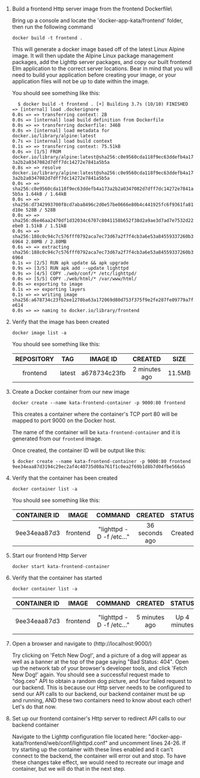1. Build a frontend Http server image from the frontend Dockerfile\
    
    Bring up a console and locate the 'docker-app-kata/frontend' folder, then run the following command
    
    `docker build -t frontend .`
        
    This will generate a docker image based off of the latest Linux Alpine image. It will then update
    the Alpine Linux package management packages, add the Lighttp server packages, and copy our built
    frontend Elm application to the correct server locations.  Bear in mind that you will need to build your application
    before creating your image, or your application files will not be up to date within the image.
    
    You should see something like this:
        
    `   $ docker build -t frontend .
        [+] Building 3.7s (10/10) FINISHED
         => [internal] load .dockerignore                                                                                                                                          0.0s
         => => transferring context: 2B                                                                                                                                            0.0s
         => [internal] load build definition from Dockerfile                                                                                                                       0.0s
         => => transferring dockerfile: 346B                                                                                                                                       0.0s
         => [internal] load metadata for docker.io/library/alpine:latest                                                                                                           0.7s
         => [internal] load build context                                                                                                                                          0.1s
         => => transferring context: 75.51kB                                                                                                                                       0.0s
         => [1/5] FROM docker.io/library/alpine:latest@sha256:c0e9560cda118f9ec63ddefb4a173a2b2a0347082d7dff7dc14272e7841a5b5a                                                     0.8s
         => => resolve docker.io/library/alpine:latest@sha256:c0e9560cda118f9ec63ddefb4a173a2b2a0347082d7dff7dc14272e7841a5b5a                                                     0.0s
         => => sha256:c0e9560cda118f9ec63ddefb4a173a2b2a0347082d7dff7dc14272e7841a5b5a 1.64kB / 1.64kB                                                                             0.0s
         => => sha256:d7342993700f8cd7aba8496c2d0e57be0666e80b4c441925fc6f9361fa81d10e 528B / 528B                                                                                 0.0s
         => => sha256:d6e46aa2470df1d32034c6707c8041158b652f38d2a9ae3d7ad7e7532d22ebe0 1.51kB / 1.51kB                                                                             0.0s
         => => sha256:188c0c94c7c576fff0792aca7ec73d67a2f7f4cb3a6e53a84559337260b36964 2.80MB / 2.80MB                                                                             0.6s
         => => extracting sha256:188c0c94c7c576fff0792aca7ec73d67a2f7f4cb3a6e53a84559337260b36964                                                                                  0.1s
         => [2/5] RUN apk update && apk upgrade                                                                                                                                    0.9s
         => [3/5] RUN apk add --update lighttpd                                                                                                                                    0.9s
         => [4/5] COPY ./web/conf/* /etc/lighttpd/                                                                                                                                 0.0s
         => [5/5] COPY ./web/html/* /var/www/html/                                                                                                                                 0.0s
         => exporting to image                                                                                                                                                     0.1s
         => => exporting layers                                                                                                                                                    0.1s
         => => writing image sha256:a678734c23fb2ee1270ba63a172069d80d753f375f9e2fe287fe09779a7fe614                                                                               0.0s
         => => naming to docker.io/library/frontend 
    `
    
2. Verify that the image has been created
    
    `docker image list -a`
    
    You should see something like this:
    
    | REPOSITORY | TAG | IMAGE ID | CREATED | SIZE |
    | :---: | :---: | :---: | :---: | :---: |
    | frontend | latest | a678734c23fb | 2 minutes ago | 11.5MB |
    
3. Create a Docker container from our new image

    `docker create --name kata-frontend-container -p 9000:80 frontend`
    
    This creates a container where the container's TCP port 80 will be mapped to port 9000 on the Docker host.
        
    The name of the container will be `kata-frontend-container` and it is generated from our `frontend` image.

    Once created, the container ID will be output like this:
    
    `$ docker create --name kata-frontend-container -p 9000:80 frontend`\
     `9ee34eaa87d3194c29ec2af4c40735d08a761f1c0ea2f69b1d8b7d04fbe566a5`

4. Verify that the container has been created

    `docker container list -a`
       
    You should see something like this:
    
    | CONTAINER ID | IMAGE | COMMAND | CREATED | STATUS | PORTS | NAMES |
    | :---: | :---: | :---: | :---: | :---: | :---: | :---: |
    | 9ee34eaa87d3 | frontend | "lighttpd -D -f /etc…" | 36 seconds ago | Created |  | kata-frontend-container |
    
5. Start our frontend Http Server

    `docker start kata-frontend-container`
    
6. Verify that the container has started

    `docker container list -a`
    
    | CONTAINER ID | IMAGE | COMMAND | CREATED | STATUS | PORTS | NAMES |
    | :---: | :---: | :---: | :---: | :---: | :---: | :---: |
    | 9ee34eaa87d3 | frontend | "lighttpd -D -f /etc…" | 5 minutes ago | Up 4 minutes | 0.0.0.0:9000->80/tcp | kata-frontend-container |
    
7. Open a browser and navigate to (http://localhost:9000/)

    Try clicking on 'Fetch New Dog!', and a picture of a dog will appear as well as a banner at the top of the page saying "Bad Status: 404". 
    Open up the network tab of your browser's developer tools, and click 'Fetch New Dog!' again. You should see a successful request made
    to "dog.ceo" API to obtain a random dog picture, and four failed request to our backend. This is because our Http server needs to be
    configured to send our API calls to our backend, our backend container must be up and running, AND these two containers need to know
    about each other! Let's do that now.
    
8. Set up our frontend container's Http server to redirect API calls to our backend container

    Navigate to the Lighttp configuration file located here: "docker-app-kata/frontend/web/conf/lighttpd.conf" and
    uncomment lines 24-26. If try starting up the container with these lines enabled and it can't connect to the backend,
    the container will error out and stop. To have these changes take effect, we would need to recreate our image and container,
    but we will do that in the next step.

